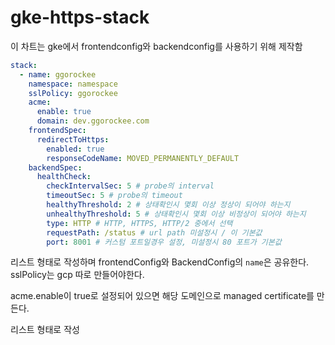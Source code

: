 # gke-https-stack

이 차트는 gke에서 frontendconfig와 backendconfig를 사용하기 위해 제작함

```yaml
stack:
  - name: ggorockee
    namespace: namespace
    sslPolicy: ggorockee
    acme:
      enable: true
      domain: dev.ggorockee.com
    frontendSpec:
      redirectToHttps:
        enabled: true
        responseCodeName: MOVED_PERMANENTLY_DEFAULT
    backendSpec:
      healthCheck:
        checkIntervalSec: 5 # probe의 interval
        timeoutSec: 5 # probe의 timeout
        healthyThreshold: 2 # 상태확인시 몇회 이상 정상이 되어야 하는지
        unhealthyThreshold: 5 # 상태확인시 몇회 이상 비정상이 되어야 하는지
        type: HTTP # HTTP, HTTPS, HTTP/2 중에서 선택
        requestPath: /status # url path 미설정시 / 이 기본값
        port: 8001 # 커스텀 포트일경우 설정, 미설정시 80 포트가 기본값
```

리스트 형태로 작성하며 frontendConfig와 BackendConfig의 `name`은 공유한다.  
sslPolicy는 gcp 따로 만들어야한다.

acme.enable이 true로 설정되어 있으면 해당 도메인으로 managed certificate를 만든다.


리스트 형태로 작성